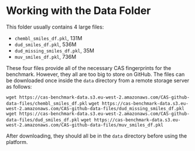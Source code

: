 # Working with the Data Folder

This folder usually contains 4 large files:

- `chembl_smiles_df.pkl`, 131M
- `dud_smiles_df.pkl`, 536M
- `dud_missing_smiles_df.pkl`, 35M
- `muv_smiles_df.pkl`, 736M

These four files provide all of the necessary CAS fingerprints for the benchmark. However, they all are too big to store on GitHub. The files can be downloaded once inside the `data` directory from a remote storage server as follows:

`wget https://cas-benchmark-data.s3.eu-west-2.amazonaws.com/CAS-github-data-files/chembl_smiles_df.pkl`
`wget https://cas-benchmark-data.s3.eu-west-2.amazonaws.com/CAS-github-data-files/dud_missing_smiles_df.pkl`
`wget https://cas-benchmark-data.s3.eu-west-2.amazonaws.com/CAS-github-data-files/dud_smiles_df.pkl`
`wget https://cas-benchmark-data.s3.eu-west-2.amazonaws.com/CAS-github-data-files/muv_smiles_df.pkl`

After downloading, they should all be in the `data` directory before using the platform.






